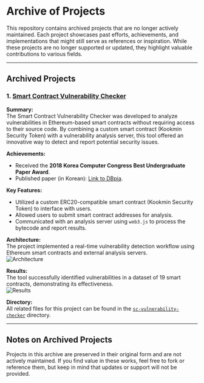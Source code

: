 # Archive of Projects

This repository contains archived projects that are no longer actively maintained. Each project showcases past efforts, achievements, and implementations that might still serve as references or inspiration. While these projects are no longer supported or updated, they highlight valuable contributions to various fields.

---

## Archived Projects

### 1. [Smart Contract Vulnerability Checker](sc-vulnerability-checker/)

**Summary:**  
The Smart Contract Vulnerability Checker was developed to analyze vulnerabilities in Ethereum-based smart contracts without requiring access to their source code. By combining a custom smart contract (Kookmin Security Token) with a vulnerability analysis server, this tool offered an innovative way to detect and report potential security issues.

**Achievements:**  
- Received the **2018 Korea Computer Congress Best Undergraduate Paper Award**.  
- Published paper (in Korean): [Link to DBpia](http://www.dbpia.co.kr/Journal/ArticleDetail/NODE07503549).

**Key Features:**  
- Utilized a custom ERC20-compatible smart contract (Kookmin Security Token) to interface with users.  
- Allowed users to submit smart contract addresses for analysis.  
- Communicated with an analysis server using `web3.js` to process the bytecode and report results.  

**Architecture:**  
The project implemented a real-time vulnerability detection workflow using Ethereum smart contracts and external analysis servers.  
![Architecture](https://github.com/codingsoo/Archive/sc-vulnerability-checker/blob/master/architecture.PNG)

**Results:**  
The tool successfully identified vulnerabilities in a dataset of 19 smart contracts, demonstrating its effectiveness.  
![Results](https://github.com/codingsoo/Archive/sc-vulnerability-checker/blob/master/result.PNG)

**Directory:**  
All related files for this project can be found in the [`sc-vulnerability-checker`](sc-vulnerability-checker/) directory.

---

## Notes on Archived Projects

Projects in this archive are preserved in their original form and are not actively maintained. If you find value in these works, feel free to fork or reference them, but keep in mind that updates or support will not be provided.
